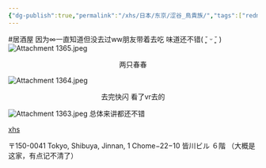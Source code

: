 ```yaml
---
{"dg-publish":true,"permalink":"/xhs/日本/东京/涩谷_鳥貴族/","tags":["rednote","东京"],"created":"2024-09-16","updated":"2025-04-13T21:34:25.856+08:00"}
---
```


#居酒屋
因为∞一直知道但没去过ww朋友带着去吃 味道还不错( ˘͈ ᵕ ˘͈ )
![Attachment 1365.jpeg](/img/user/xhs/%E6%97%A5%E6%9C%AC/%E4%B8%9C%E4%BA%AC/photo-%E4%B8%9C%E4%BA%AC/Attachment%201365.jpeg)
<center>两只春春</center>

![Attachment 1364.jpeg](/img/user/xhs/%E6%97%A5%E6%9C%AC/%E4%B8%9C%E4%BA%AC/photo-%E4%B8%9C%E4%BA%AC/Attachment%201364.jpeg)
<center>去完快闪 看了vr去的</center>

![Attachment 1363.jpeg](/img/user/xhs/%E6%97%A5%E6%9C%AC/%E4%B8%9C%E4%BA%AC/photo-%E4%B8%9C%E4%BA%AC/Attachment%201363.jpeg)
总体来讲都还不错

[xhs](https://www.xiaohongshu.com/explore/66f055b80000000027004234?xsec_token=ABqW31iXGaeLgX03LCtKxC-jKuOe50ZqSjzLHSW6-6gF4=&xsec_source=pc_user)

〒150-0041 Tokyo, Shibuya, Jinnan, 1 Chome−22−10 皆川ビル ６階 （大概是这家，有点记不清了）